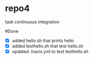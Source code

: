 # repo4
task continuous integration

#Done
- [x] added hello.sh that prints hello
- [x] added testhello.sh that test hello.sh
- [x] updated .travis.yml to test testhello.sh 
